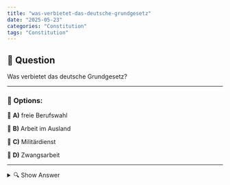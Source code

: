 ```yaml
---
title: "was-verbietet-das-deutsche-grundgesetz"
date: "2025-05-23"
categories: "Constitution"
tags: "Constitution"
---
```


## 📌 **Question**

Was verbietet das deutsche Grundgesetz?



---

### 📝 **Options:**

🔘 **A)** freie Berufswahl

🔘 **B)** Arbeit im Ausland

🔘 **C)** Militärdienst

🔘 **D)** Zwangsarbeit

---

<details>
  <summary>🔍 Show Answer</summary>

  <p>
💡  <b>Correct Answer:</b>  
  </p>
  <p>
    📖<b>Explanation:</b>
    Das deutsche Grundgesetz gewährleistet wichtige Freiheitsrechte und den Schutz der Menschenwürde. Ein zentrales Aspekt ist das Verbot der Zwangsarbeit, das im Artikel 12 verankert ist. Es schützt die persönliche Freiheit und Selbstbestimmung der Bürger. Freie Berufswahl ist ebenso garantiert, während Militärdienst und Arbeit im Ausland nicht verboten sind, sondern bestimmten Regelungen unterliegen. Diese Rechte spiegeln die Werte der Demokratie und des Rechtsstaats wider. Sie sind grundlegende Prinzipien zur Sicherung von Freiheit und Gleichheit in der Gesellschaft.
  </p>
</details>
